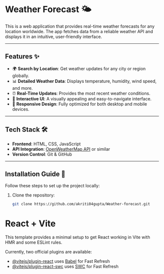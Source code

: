 # Weather Forecast 🌤️

This is a web application that provides real-time weather forecasts for any location worldwide. The app fetches data from a reliable weather API and displays it in an intuitive, user-friendly interface.

---

## Features ✨

- 🌍 **Search by Location**: Get weather updates for any city or region globally.
- 📊 **Detailed Weather Data**: Displays temperature, humidity, wind speed, and more.
- ⏰ **Real-Time Updates**: Provides the most recent weather conditions.
- 🌈 **Interactive UI**: A visually appealing and easy-to-navigate interface.
- 📱 **Responsive Design**: Fully optimized for both desktop and mobile devices.

---

## Tech Stack 🛠️

- **Frontend**: HTML, CSS, JavaScript
- **API Integration**: [OpenWeatherMap API](https://openweathermap.org/api) or similar
- **Version Control**: Git & GitHub

---

## Installation Guide 🚀

Follow these steps to set up the project locally:

1. Clone the repository:
   ```bash
   git clone https://github.com/akriti04gupta/Weather-forecast.git

# React + Vite

This template provides a minimal setup to get React working in Vite with HMR and some ESLint rules.

Currently, two official plugins are available:

- [@vitejs/plugin-react](https://github.com/vitejs/vite-plugin-react/blob/main/packages/plugin-react/README.md) uses [Babel](https://babeljs.io/) for Fast Refresh
- [@vitejs/plugin-react-swc](https://github.com/vitejs/vite-plugin-react-swc) uses [SWC](https://swc.rs/) for Fast Refresh
